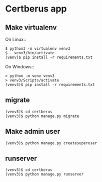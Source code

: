 # Certberus app


## Make virtualenv

On Linux::

```
$ python3 -m virtualenv venv3
$ . venv3/bin/activate
(venv)$ pip install -r requirements.txt
```

On Windows::

```
> python -m venv venv3
> venv3/Scripts/activate
(venv3)$ pip install -r requirements.txt
```


## migrate

```
(venv3)$ cd certberus 
(venv3)$ python manage.py migrate
```


## Make admin user

```
(venv3)$ python manage.py createsuperuser
```

## runserver

```
(venv3)$ cd certberus 
(venv3)$ python manage.py runserver
```